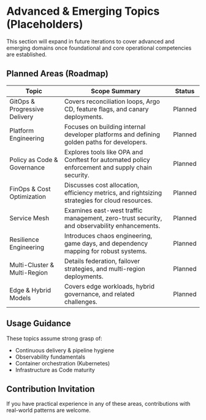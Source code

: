 # Advanced & Emerging Topics (Placeholders)

This section will expand in future iterations to cover advanced and emerging domains once foundational and core operational competencies are established.

## Planned Areas (Roadmap)

| Topic | Scope Summary | Status |
|-------|---------------|--------|
| GitOps & Progressive Delivery | Covers reconciliation loops, Argo CD, feature flags, and canary deployments. | Planned |
| Platform Engineering | Focuses on building internal developer platforms and defining golden paths for developers. | Planned |
| Policy as Code & Governance | Explores tools like OPA and Conftest for automated policy enforcement and supply chain security. | Planned |
| FinOps & Cost Optimization | Discusses cost allocation, efficiency metrics, and rightsizing strategies for cloud resources. | Planned |
| Service Mesh | Examines east-west traffic management, zero-trust security, and observability enhancements. | Planned |
| Resilience Engineering | Introduces chaos engineering, game days, and dependency mapping for robust systems. | Planned |
| Multi-Cluster & Multi-Region | Details federation, failover strategies, and multi-region deployments. | Planned |
| Edge & Hybrid Models | Covers edge workloads, hybrid governance, and related challenges. | Planned |

## Usage Guidance

These topics assume strong grasp of:

- Continuous delivery & pipeline hygiene
- Observability fundamentals
- Container orchestration (Kubernetes)
- Infrastructure as Code maturity

## Contribution Invitation
If you have practical experience in any of these areas, contributions with real-world patterns are welcome.
